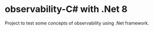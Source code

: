 # observability-C# with .Net 8
Project to test some concepts of observability using .Net framework.
